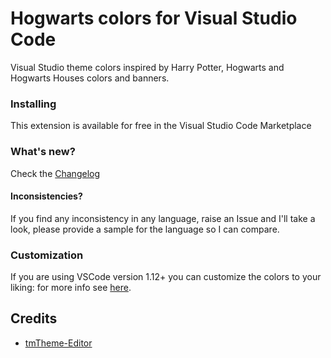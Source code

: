 # Hogwarts colors for Visual Studio Code

Visual Studio theme colors inspired by Harry Potter, Hogwarts and Hogwarts Houses colors and banners.

### Installing

This extension is available for free in the Visual Studio Code Marketplace

### What's new?

Check the [Changelog](changelog.md)

#### Inconsistencies?

If you find any inconsistency in any language, raise an Issue and I'll take a look, please provide a sample for the language so I can compare.

### Customization

If you are using VSCode version 1.12+ you can customize the colors to your liking: for more info see [here](https://code.visualstudio.com/docs/getstarted/theme-color-reference).

## Credits

- [tmTheme-Editor](https://github.com/aziz/tmTheme-Editor)
